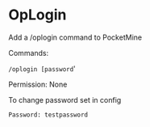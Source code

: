 # OpLogin
Add a /oplogin command to PocketMine



Commands:

`/oplogin [password`'

Permission: None

To change password set in config

`Password: testpassword`
